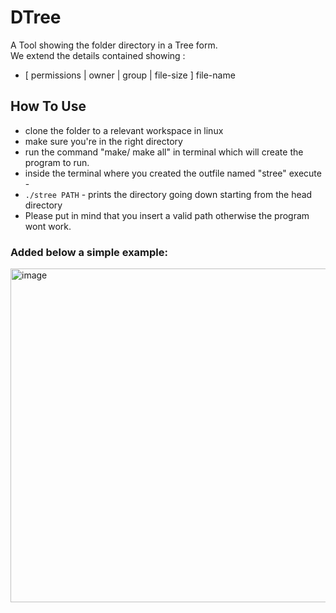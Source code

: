 # DTree

A Tool showing the folder directory in a Tree form. </br>
We extend the details contained showing : </br>
* [ permissions | owner | group | file-size ] file-name

## How To Use

* clone the folder to a relevant workspace in linux </br>
* make sure you're in the right directory </br> 
* run the command "make/ make all" in terminal which will create the program to run. </br>
* inside the terminal where you created the outfile named "stree" execute - </br>
* ```./stree PATH``` - prints the directory going down starting from the head directory </br>
* Please put in mind that you insert a valid path otherwise the program wont work.
  
### Added below a simple example:
<img width="534" alt="image" src="https://github.com/20shaked20/DTree/assets/73894107/5106661e-0b55-4201-987b-5b711e7ba5a3">

